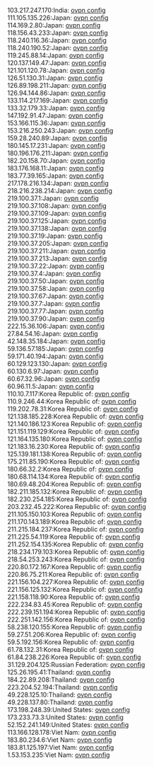 103.217.247.170:India: [ovpn config](vpn/103_217_247_170.ovpn)  
111.105.135.226:Japan: [ovpn config](vpn/111_105_135_226.ovpn)  
114.169.2.80:Japan: [ovpn config](vpn/114_169_2_80.ovpn)  
118.156.43.233:Japan: [ovpn config](vpn/118_156_43_233.ovpn)  
118.240.116.36:Japan: [ovpn config](vpn/118_240_116_36.ovpn)  
118.240.190.52:Japan: [ovpn config](vpn/118_240_190_52.ovpn)  
119.245.88.14:Japan: [ovpn config](vpn/119_245_88_14.ovpn)  
120.137.149.47:Japan: [ovpn config](vpn/120_137_149_47.ovpn)  
121.101.120.78:Japan: [ovpn config](vpn/121_101_120_78.ovpn)  
126.51.130.31:Japan: [ovpn config](vpn/126_51_130_31.ovpn)  
126.89.198.211:Japan: [ovpn config](vpn/126_89_198_211.ovpn)  
126.94.144.86:Japan: [ovpn config](vpn/126_94_144_86.ovpn)  
133.114.217.169:Japan: [ovpn config](vpn/133_114_217_169.ovpn)  
133.32.179.33:Japan: [ovpn config](vpn/133_32_179_33.ovpn)  
147.192.91.47:Japan: [ovpn config](vpn/147_192_91_47.ovpn)  
153.166.115.36:Japan: [ovpn config](vpn/153_166_115_36.ovpn)  
153.216.250.243:Japan: [ovpn config](vpn/153_216_250_243.ovpn)  
159.28.240.89:Japan: [ovpn config](vpn/159_28_240_89.ovpn)  
180.145.17.231:Japan: [ovpn config](vpn/180_145_17_231.ovpn)  
180.196.176.211:Japan: [ovpn config](vpn/180_196_176_211.ovpn)  
182.20.158.70:Japan: [ovpn config](vpn/182_20_158_70.ovpn)  
183.176.168.11:Japan: [ovpn config](vpn/183_176_168_11.ovpn)  
183.77.39.165:Japan: [ovpn config](vpn/183_77_39_165.ovpn)  
217.178.216.134:Japan: [ovpn config](vpn/217_178_216_134.ovpn)  
218.216.238.214:Japan: [ovpn config](vpn/218_216_238_214.ovpn)  
219.100.37.1:Japan: [ovpn config](vpn/219_100_37_1.ovpn)  
219.100.37.108:Japan: [ovpn config](vpn/219_100_37_108.ovpn)  
219.100.37.109:Japan: [ovpn config](vpn/219_100_37_109.ovpn)  
219.100.37.125:Japan: [ovpn config](vpn/219_100_37_125.ovpn)  
219.100.37.138:Japan: [ovpn config](vpn/219_100_37_138.ovpn)  
219.100.37.19:Japan: [ovpn config](vpn/219_100_37_19.ovpn)  
219.100.37.205:Japan: [ovpn config](vpn/219_100_37_205.ovpn)  
219.100.37.211:Japan: [ovpn config](vpn/219_100_37_211.ovpn)  
219.100.37.213:Japan: [ovpn config](vpn/219_100_37_213.ovpn)  
219.100.37.22:Japan: [ovpn config](vpn/219_100_37_22.ovpn)  
219.100.37.4:Japan: [ovpn config](vpn/219_100_37_4.ovpn)  
219.100.37.50:Japan: [ovpn config](vpn/219_100_37_50.ovpn)  
219.100.37.58:Japan: [ovpn config](vpn/219_100_37_58.ovpn)  
219.100.37.67:Japan: [ovpn config](vpn/219_100_37_67.ovpn)  
219.100.37.7:Japan: [ovpn config](vpn/219_100_37_7.ovpn)  
219.100.37.77:Japan: [ovpn config](vpn/219_100_37_77.ovpn)  
219.100.37.90:Japan: [ovpn config](vpn/219_100_37_90.ovpn)  
222.15.36.106:Japan: [ovpn config](vpn/222_15_36_106.ovpn)  
27.84.54.16:Japan: [ovpn config](vpn/27_84_54_16.ovpn)  
42.148.35.184:Japan: [ovpn config](vpn/42_148_35_184.ovpn)  
59.136.57.185:Japan: [ovpn config](vpn/59_136_57_185.ovpn)  
59.171.40.194:Japan: [ovpn config](vpn/59_171_40_194.ovpn)  
60.129.123.130:Japan: [ovpn config](vpn/60_129_123_130.ovpn)  
60.130.6.97:Japan: [ovpn config](vpn/60_130_6_97.ovpn)  
60.67.32.96:Japan: [ovpn config](vpn/60_67_32_96.ovpn)  
60.96.11.5:Japan: [ovpn config](vpn/60_96_11_5.ovpn)  
110.10.7.117:Korea Republic of: [ovpn config](vpn/110_10_7_117.ovpn)  
110.9.246.44:Korea Republic of: [ovpn config](vpn/110_9_246_44.ovpn)  
119.202.78.31:Korea Republic of: [ovpn config](vpn/119_202_78_31.ovpn)  
121.138.185.228:Korea Republic of: [ovpn config](vpn/121_138_185_228.ovpn)  
121.140.186.123:Korea Republic of: [ovpn config](vpn/121_140_186_123.ovpn)  
121.151.119.129:Korea Republic of: [ovpn config](vpn/121_151_119_129.ovpn)  
121.164.135.180:Korea Republic of: [ovpn config](vpn/121_164_135_180.ovpn)  
121.183.16.230:Korea Republic of: [ovpn config](vpn/121_183_16_230.ovpn)  
125.139.181.138:Korea Republic of: [ovpn config](vpn/125_139_181_138.ovpn)  
175.211.85.190:Korea Republic of: [ovpn config](vpn/175_211_85_190.ovpn)  
180.66.32.2:Korea Republic of: [ovpn config](vpn/180_66_32_2.ovpn)  
180.68.114.134:Korea Republic of: [ovpn config](vpn/180_68_114_134.ovpn)  
180.69.48.204:Korea Republic of: [ovpn config](vpn/180_69_48_204.ovpn)  
182.211.185.132:Korea Republic of: [ovpn config](vpn/182_211_185_132.ovpn)  
182.230.254.185:Korea Republic of: [ovpn config](vpn/182_230_254_185.ovpn)  
203.232.45.222:Korea Republic of: [ovpn config](vpn/203_232_45_222.ovpn)  
211.105.150.103:Korea Republic of: [ovpn config](vpn/211_105_150_103.ovpn)  
211.170.143.189:Korea Republic of: [ovpn config](vpn/211_170_143_189.ovpn)  
211.215.184.237:Korea Republic of: [ovpn config](vpn/211_215_184_237.ovpn)  
211.225.54.119:Korea Republic of: [ovpn config](vpn/211_225_54_119.ovpn)  
211.252.154.135:Korea Republic of: [ovpn config](vpn/211_252_154_135.ovpn)  
218.234.179.103:Korea Republic of: [ovpn config](vpn/218_234_179_103.ovpn)  
218.54.253.243:Korea Republic of: [ovpn config](vpn/218_54_253_243.ovpn)  
220.80.172.167:Korea Republic of: [ovpn config](vpn/220_80_172_167.ovpn)  
220.86.75.211:Korea Republic of: [ovpn config](vpn/220_86_75_211.ovpn)  
221.156.104.227:Korea Republic of: [ovpn config](vpn/221_156_104_227.ovpn)  
221.156.125.132:Korea Republic of: [ovpn config](vpn/221_156_125_132.ovpn)  
221.158.118.90:Korea Republic of: [ovpn config](vpn/221_158_118_90.ovpn)  
222.234.83.45:Korea Republic of: [ovpn config](vpn/222_234_83_45.ovpn)  
222.239.151.194:Korea Republic of: [ovpn config](vpn/222_239_151_194.ovpn)  
222.251.142.156:Korea Republic of: [ovpn config](vpn/222_251_142_156.ovpn)  
58.238.120.155:Korea Republic of: [ovpn config](vpn/58_238_120_155.ovpn)  
59.27.51.206:Korea Republic of: [ovpn config](vpn/59_27_51_206.ovpn)  
59.5.192.156:Korea Republic of: [ovpn config](vpn/59_5_192_156.ovpn)  
61.78.132.31:Korea Republic of: [ovpn config](vpn/61_78_132_31.ovpn)  
61.84.238.226:Korea Republic of: [ovpn config](vpn/61_84_238_226.ovpn)  
31.129.204.125:Russian Federation: [ovpn config](vpn/31_129_204_125.ovpn)  
125.26.195.41:Thailand: [ovpn config](vpn/125_26_195_41.ovpn)  
184.22.89.208:Thailand: [ovpn config](vpn/184_22_89_208.ovpn)  
223.204.52.194:Thailand: [ovpn config](vpn/223_204_52_194.ovpn)  
49.228.125.10:Thailand: [ovpn config](vpn/49_228_125_10.ovpn)  
49.228.137.80:Thailand: [ovpn config](vpn/49_228_137_80.ovpn)  
173.198.248.39:United States: [ovpn config](vpn/173_198_248_39.ovpn)  
173.233.73.3:United States: [ovpn config](vpn/173_233_73_3.ovpn)  
52.152.241.149:United States: [ovpn config](vpn/52_152_241_149.ovpn)  
113.166.128.178:Viet Nam: [ovpn config](vpn/113_166_128_178.ovpn)  
183.80.234.6:Viet Nam: [ovpn config](vpn/183_80_234_6.ovpn)  
183.81.125.197:Viet Nam: [ovpn config](vpn/183_81_125_197.ovpn)  
1.53.153.235:Viet Nam: [ovpn config](vpn/1_53_153_235.ovpn)  
